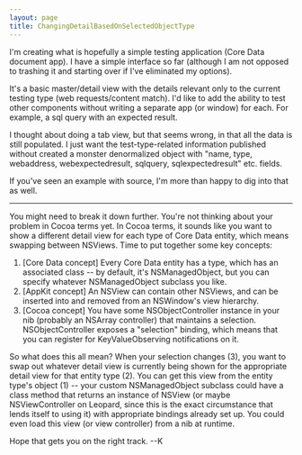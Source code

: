 ```yaml
---
layout: page
title: ChangingDetailBasedOnSelectedObjectType
---
```




I'm creating what is hopefully a simple testing application (Core Data document app).  I have a simple interface so far (although I am not opposed to trashing it and starting over if I've eliminated my options).

It's a basic master/detail view with the details relevant only to the current testing type (web requests/content match).  I'd like to add the ability to test other components without writing a separate app (or window) for each.  For example, a sql query with an expected result.

I thought about doing a tab view, but that seems wrong, in that all the data is still populated.  I just want the test-type-related information published without created a monster denormalized object with "name, type, webaddress, webexpectedresult, sqlquery, sqlexpectedresult" etc. fields.

If you've seen an example with source, I'm more than happy to dig into that as well.

----

You might need to break it down further.  You're not thinking about your problem in Cocoa terms yet.  In Cocoa terms, it sounds like you want to show a different detail view for each type of Core Data entity, which means swapping between NSViews.  Time to put together some key concepts:

1) [Core Data concept] Every Core Data entity has a type, which has an associated class -- by default, it's NSManagedObject, but you can specify whatever NSManagedObject subclass you like.
2) [AppKit concept] An NSView can contain other NSViews, and can be inserted into and removed from an NSWindow's view hierarchy.
3) [Cocoa concept] You have some NSObjectController instance in your nib (probably an NSArray controller) that maintains a selection.  NSObjectController exposes a "selection" binding, which means that you can register for KeyValueObserving notifications on it.

So what does this all mean?  When your selection changes (3), you want to swap out whatever detail view is currently being shown for the appropriate detail view for that entity type (2).  You can get this view from the entity type's object (1) -- your custom NSManagedObject subclass could have a class method that returns an instance of NSView (or maybe NSViewController on Leopard, since this is the exact circumstance that lends itself to using it) with appropriate bindings already set up.  You could even load this view (or view controller) from a nib at runtime.

Hope that gets you on the right track.  --K

